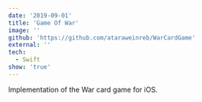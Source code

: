 ```yaml
---
date: '2019-09-01'
title: 'Game Of War'
image: ''
github: 'https://github.com/ataraweinreb/WarCardGame'
external: ''
tech:
  - Swift
show: 'true'
---
```


Implementation of the War card game for iOS.
